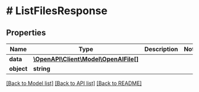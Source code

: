 # # ListFilesResponse

## Properties

Name | Type | Description | Notes
------------ | ------------- | ------------- | -------------
**data** | [**\OpenAPI\Client\Model\OpenAIFile[]**](OpenAIFile.md) |  |
**object** | **string** |  |

[[Back to Model list]](../../README.md#models) [[Back to API list]](../../README.md#endpoints) [[Back to README]](../../README.md)
